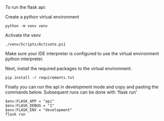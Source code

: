 To run the flask api:

Create a python virtual environment

```
python -m venv venv
```


Activate the venv
```
./venv/Scripts/Activate.ps1
```


Make sure your IDE interpreter is configured to use the virtual environment python interpreter.

Next, install the required packages to the virtual environment.

```
pip install -r requirements.txt
```

Finally you can run the api in development mode and copy and pasting the commands below.
Subsequent runs can be done with 'flask run'

```
$env:FLASK_APP = "api"
$env:FLASK_DEBUG = "1"
$env:FLASK_ENV = "development"
flask run
```

